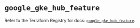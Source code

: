 # `google_gke_hub_feature`

Refer to the Terraform Registry for docs: [`google_gke_hub_feature`](https://registry.terraform.io/providers/hashicorp/google-beta/6.1.0/docs/resources/google_gke_hub_feature).
